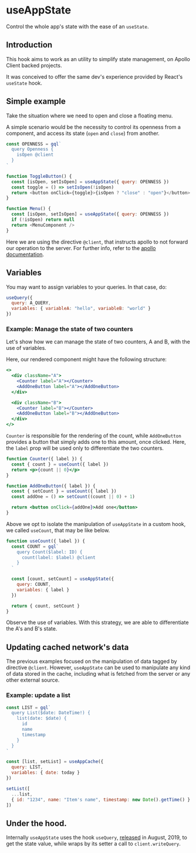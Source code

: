 # useAppState

Control the whole app's state with the ease of an `useState`.

## Introduction

This hook aims to work as an utility to simplify state management, on Apollo Client backed projects.

It was conceived to offer the same dev's experience provided by React's `useState` hook.

## Simple example

Take the situation where we need to open and close a floating menu.

A simple scenario would be the necessity to control its openness from a component, and access its state (`open` and `close`) from another.

```js
const OPENNESS = gql`
  query Openness {
    isOpen @client
  }
`

function ToggleButton() {
  const [isOpen, setIsOpen] = useAppState({ query: OPENNESS })
  const toggle = () => setIsOpen(!isOpen)
  return <button onClick={toggle}>{isOpen ? "close" : "open"}</button>
}

function Menu() {
  const [isOpen, setIsOpen] = useAppState({ query: OPENNESS })
  if (!isOpen) return null
  return <MenuComponent />
}
```

Here we are using the directive `@client`, that instructs apollo to not forward our operation to the server. For further info, refer to the [apollo documentation](https://www.apollographql.com/docs/react/essentials/local-state/).

## Variables

You may want to assign variables to your queries. In that case, do:

```js
useQuery({
  query: A_QUERY,
  variables: { variableA: "hello", variableB: "world" }
})
```

### Example: Manage the state of two counters

Let's show how we can manage the state of two counters, A and B, with the use of variables.

Here, our rendered component might have the following structure:

```jsx
<>
  <div className="A">
    <Counter label="A"></Counter>
    <AddOneButton label="A"></AddOneButton>
  </div>

  <div className="B">
    <Counter label="B"></Counter>
    <AddOneButton label="B"></AddOneButton>
  </div>
</>
```

`Counter` is responsible for the rendering of the count, while `AddOneButton` provides a button that simply adds one to this amount, once clicked. Here, the `label` prop will be used only to differentiate the two counters.

```jsx
function Counter({ label }) {
  const { count } = useCount({ label })
  return <p>{count || 0}</p>
}

function AddOneButton({ label }) {
  const { setCount } = useCount({ label })
  const addOne = () => setCount((count || 0) + 1)

  return <button onClick={addOne}>Add one</button>
}
```

Above we opt to isolate the manipulation of `useAppState` in a custom hook, we called `useCount`, that may be like below.

```js
function useCount({ label }) {
  const COUNT = gql`
    query Count($label: ID) {
      count(label: $label) @client
    }
  `

  const [count, setCount] = useAppState({
    query: COUNT,
    variables: { label }
  })

  return { count, setCount }
}
```

Observe the use of variables. With this strategy, we are able to differentiate the A's and B's state.

## Updating cached network's data

The previous examples focused on the manipulation of data tagged by directive `@client`. However, `useAppState` can be used to manipulate any kind of data stored in the cache, including what is fetched from the server or any other external source.

### Example: update a list

```js
const LIST = gql`
  query List($date: DateTime!) {
    list(date: $date) {
      id
      name
      timestamp
    }
  }
`

const [list, setList] = useAppCache({
  query: LIST,
  variables: { date: today }
})

setList([
  ...list,
  { id: "1234", name: "Item's name", timestamp: new Date().getTime() }
])
```

## Under the hood.

Internally `useAppState` uses the hook `useQuery`, [released](https://blog.apollographql.com/apollo-client-now-with-react-hooks-676d116eeae2) in August, 2019, to get the state value, while wraps by its setter a call to `client.writeQuery`.
